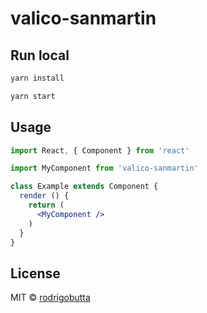 # valico-sanmartin

## Run local

```bash
yarn install 
```


```bash
yarn start 
```

## Usage

```jsx
import React, { Component } from 'react'

import MyComponent from 'valico-sanmartin'

class Example extends Component {
  render () {
    return (
      <MyComponent />
    )
  }
}
```

## License

MIT © [rodrigobutta](https://github.com/rodrigobutta)
